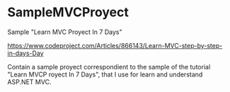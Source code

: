 # SampleMVCProyect
Sample "Learn MVC Proyect In 7 Days"

https://www.codeproject.com/Articles/866143/Learn-MVC-step-by-step-in-days-Day

Contain a sample proyect correspondient to the sample of the tutorial "Learn MVCP royect In 7 Days", that I use for learn and understand ASP.NET MVC.

